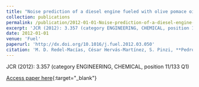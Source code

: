 ```yaml
---
title: "Noise prediction of a diesel engine fueled with olive pomace oil methyl ester blended with diesel fuel"
collection: publications
permalink: /publication/2012-01-01-Noise-prediction-of-a-diesel-engine-fueled-with-olive-pomace-oil-methyl-ester-blended-with-diesel-fu
excerpt: 'JCR (2012): 3.357 (category ENGINEERING, CHEMICAL, position 11/133 Q1)'
date: 2012-01-01
venue: 'Fuel'
paperurl: 'http://dx.doi.org/10.1016/j.fuel.2012.03.050'
citation: 'M. D. Redel-Macías, César Hervás-Martínez, S. Pinzi, **Pedro Antonio Gutiérrez**, A. J. Cubero-Atienza, M. P. Dorado, &quot;Noise prediction of a diesel engine fueled with olive pomace oil methyl ester blended with diesel fuel.&quot; Fuel, Vol. 98, 2012, pp.280-287.'
---
```

JCR (2012): 3.357 (category ENGINEERING, CHEMICAL, position 11/133 Q1)

[Access paper here](http://dx.doi.org/10.1016/j.fuel.2012.03.050){:target="_blank"}
